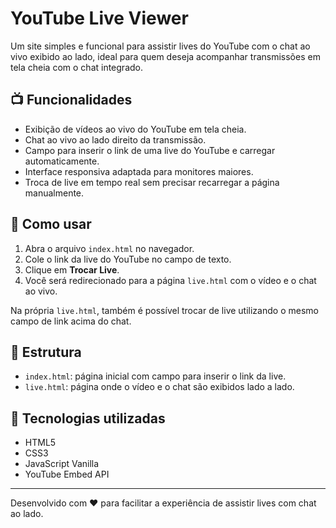 # YouTube Live Viewer

Um site simples e funcional para assistir lives do YouTube com o chat ao vivo exibido ao lado, ideal para quem deseja acompanhar transmissões em tela cheia com o chat integrado.

## 📺 Funcionalidades

- Exibição de vídeos ao vivo do YouTube em tela cheia.
- Chat ao vivo ao lado direito da transmissão.
- Campo para inserir o link de uma live do YouTube e carregar automaticamente.
- Interface responsiva adaptada para monitores maiores.
- Troca de live em tempo real sem precisar recarregar a página manualmente.

## 🧪 Como usar

1. Abra o arquivo `index.html` no navegador.
2. Cole o link da live do YouTube no campo de texto.
3. Clique em **Trocar Live**.
4. Você será redirecionado para a página `live.html` com o vídeo e o chat ao vivo.

Na própria `live.html`, também é possível trocar de live utilizando o mesmo campo de link acima do chat.

## 📂 Estrutura

- `index.html`: página inicial com campo para inserir o link da live.
- `live.html`: página onde o vídeo e o chat são exibidos lado a lado.

## 🧩 Tecnologias utilizadas

- HTML5
- CSS3
- JavaScript Vanilla
- YouTube Embed API

---

Desenvolvido com ❤️ para facilitar a experiência de assistir lives com chat ao lado.
